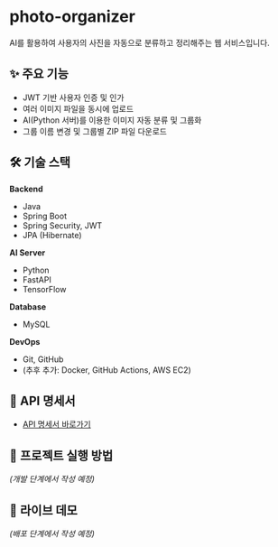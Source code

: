 # photo-organizer

AI를 활용하여 사용자의 사진을 자동으로 분류하고 정리해주는 웹 서비스입니다.

## ✨ 주요 기능

- JWT 기반 사용자 인증 및 인가
- 여러 이미지 파일을 동시에 업로드
- AI(Python 서버)를 이용한 이미지 자동 분류 및 그룹화
- 그룹 이름 변경 및 그룹별 ZIP 파일 다운로드

## 🛠️ 기술 스택

**Backend**
- Java 
- Spring Boot
- Spring Security, JWT
- JPA (Hibernate)

**AI Server**
- Python
- FastAPI
- TensorFlow

**Database**
- MySQL

**DevOps**
- Git, GitHub
- (추후 추가: Docker, GitHub Actions, AWS EC2)

## 📖 API 명세서

- [API 명세서 바로가기](./docs/api.md)

## 🚀 프로젝트 실행 방법

*(개발 단계에서 작성 예정)*

## 🔗 라이브 데모

*(배포 단계에서 작성 예정)*
